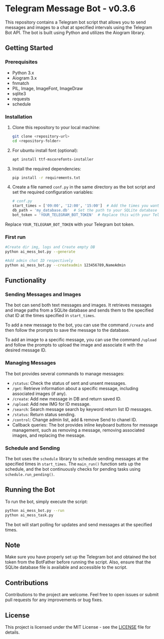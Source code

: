# Telegram Message Bot - v0.3.6

This repository contains a Telegram bot script that allows you to send messages and images to a chat at specified
intervals using the Telegram Bot API. The bot is built using Python and utilizes the Aiogram library.

## Getting Started

### Prerequisites

- Python 3.x
- Aiogram 3.x
- fnmatch
- PIL, Image, ImageFont, ImageDraw
- sqlite3
- requests
- schedule

### Installation

1. Clone this repository to your local machine:

    ```bash
    git clone <repository-url>
    cd <repository-folder>
    ```

2. For ubuntu install font (optional):

    ```bash
    apt install ttf-mscorefonts-installer
    ```

3. Install the required dependencies:

    ```bash
    pip install -r requirements.txt
    ```

4. Create a file named `conf.py` in the same directory as the bot script and set the required configuration variables:

    ```python
    # conf.py
    start_times = ['09:00', '12:00', '15:00']  # Add the times you want the bot to send messages
    db_path = 'my_database.db'  # Set the path to your SQLite database
    bot_token = 'YOUR_TELEGRAM_BOT_TOKEN'  # Replace this with your Telegram bot token or create .env file
    ```

Replace `YOUR_TELEGRAM_BOT_TOKEN` with your Telegram bot token.

### First run

  ```bash
  #Create dir img, logs and Create empty DB
  python ai_mess_bot.py --generate
  
  #Add admin chat ID respectively
  python ai_mess_bot.py --createadmin 123456789,NameAdmin
  
  ```

## Functionality

### Sending Messages and Images

The bot can send both text messages and images. It retrieves messages and image paths from a SQLite database and sends
them to the specified chat ID at the times specified in `start_times`.

To add a new message to the bot, you can use the command `/create` and then follow the prompts to save the message to
the database.

To add an image to a specific message, you can use the command `/upload` and follow the prompts to upload the image and
associate it with the desired message ID.

### Managing Messages

The bot provides several commands to manage messages:

- `/status`: Check the status of sent and unsent messages.
- `/get`: Retrieve information about a specific message, including associated images (if any).
- `/create`: Add new message in DB and return saved ID.
- `/upload`: Add new IMG for ID message.
- `/search`: Search message search by keyword return list ID messages.
- `/status`: Return status sending.
- `/control`: Change admin list, add & remove Send to chanel ID.
- Callback queries: The bot provides inline keyboard buttons for message management, such as removing a message,
  removing associated images, and replacing the message.

### Schedule and Sending

The bot uses the `schedule` library to schedule sending messages at the specified times in `start_times`. The `main_run()`
function sets up the schedule, and the bot continuously checks for pending tasks using `schedule.run_pending()`.

## Running the Bot

To run the bot, simply execute the script:

```bash
python ai_mess_bot.py --run
python ai_mess_task.py
```

The bot will start polling for updates and send messages at the specified times.

## Note

Make sure you have properly set up the Telegram bot and obtained the bot token from the BotFather before running the
script. Also, ensure that the SQLite database file is available and accessible to the script.

## Contributions

Contributions to the project are welcome. Feel free to open issues or submit pull requests for any improvements or bug
fixes.

## License

This project is licensed under the MIT License - see the [LICENSE](LICENSE) file for details.
